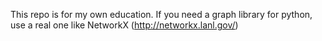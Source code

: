 This repo is for my own education. If you need a graph library for
python, use a real one like NetworkX (http://networkx.lanl.gov/)